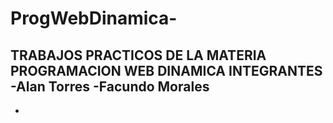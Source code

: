 # ProgWebDinamica-
TRABAJOS PRACTICOS DE LA MATERIA PROGRAMACION WEB DINAMICA 
INTEGRANTES
-Alan Torres
-Facundo Morales
-
-
